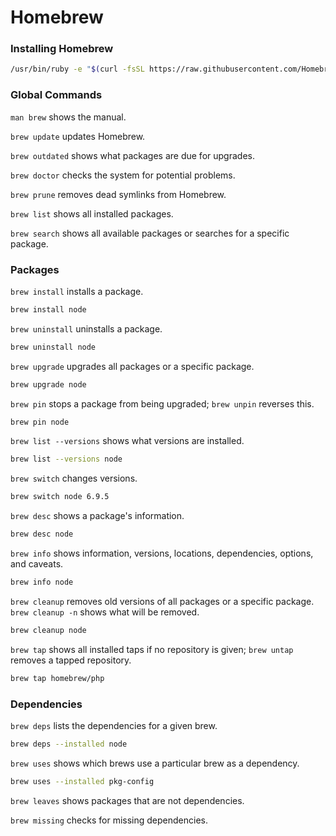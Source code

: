 # Homebrew

### Installing Homebrew

```sh
/usr/bin/ruby -e "$(curl -fsSL https://raw.githubusercontent.com/Homebrew/install/master/install)"
```

### Global Commands

`man brew` shows the manual.

`brew update` updates Homebrew.

`brew outdated` shows what packages are due for upgrades.

`brew doctor` checks the system for potential problems.

`brew prune` removes dead symlinks from Homebrew.

`brew list` shows all installed packages.

`brew search` shows all available packages or searches for a specific package.

### Packages

`brew install` installs a package.

```sh
brew install node
```

`brew uninstall` uninstalls a package.

```sh
brew uninstall node
```

`brew upgrade` upgrades all packages or a specific package.

```sh
brew upgrade node
```

`brew pin` stops a package from being upgraded; `brew unpin` reverses this.

```sh
brew pin node
```

`brew list --versions` shows what versions are installed.

```sh
brew list --versions node
```

`brew switch` changes versions.

```sh
brew switch node 6.9.5
```

`brew desc` shows a package's information.

```sh
brew desc node
```

`brew info` shows information, versions, locations, dependencies, options, and caveats. 

```sh
brew info node
```

`brew cleanup` removes old versions of all packages or a specific package. `brew cleanup -n` shows what will be removed.

```sh
brew cleanup node
```

`brew tap` shows all installed taps if no repository is given; `brew untap` removes a tapped repository.

```sh
brew tap homebrew/php
```

### Dependencies

`brew deps` lists the dependencies for a given brew. 

```sh
brew deps --installed node
```

`brew uses` shows which brews use a particular brew as a dependency.

```sh
brew uses --installed pkg-config
```

`brew leaves` shows packages that are not dependencies. 

`brew missing` checks for missing dependencies.
